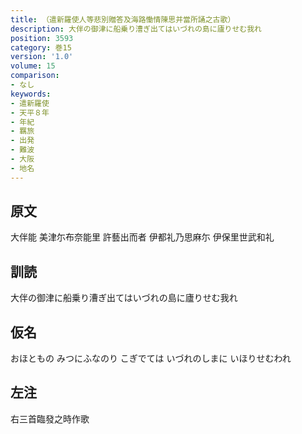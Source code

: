 ```yaml
---
title: （遣新羅使人等悲別贈答及海路慟情陳思并當所誦之古歌）
description: 大伴の御津に船乗り漕ぎ出てはいづれの島に廬りせむ我れ
position: 3593
category: 巻15
version: '1.0'
volume: 15
comparison:
- なし
keywords:
- 遣新羅使
- 天平８年
- 年紀
- 羈旅
- 出発
- 難波
- 大阪
- 地名
---
```


## 原文

大伴能 美津尓布奈能里 許藝出而者 伊都礼乃思麻尓 伊保里世武和礼

## 訓読

大伴の御津に船乗り漕ぎ出てはいづれの島に廬りせむ我れ

## 仮名

おほともの みつにふなのり こぎでては いづれのしまに いほりせむわれ

## 左注

右三首臨發之時作歌
